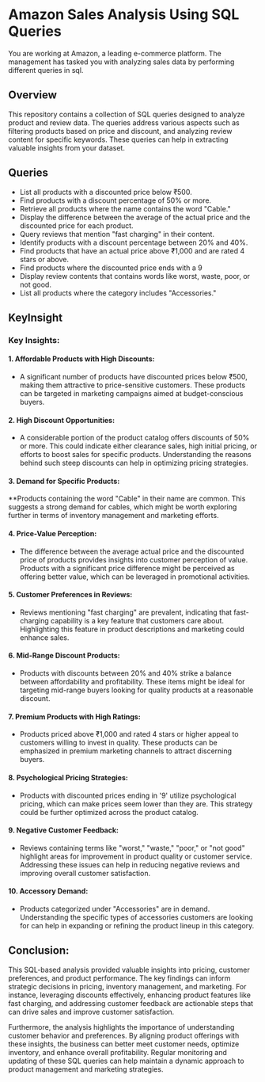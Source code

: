 # Amazon Sales Analysis Using SQL Queries
You are working at Amazon, a leading e-commerce platform. The management has tasked you with analyzing sales data by performing different queries in sql.

## Overview
This repository contains a collection of SQL queries designed to analyze product and review data. The queries address various aspects such as filtering products based on price and discount, and analyzing review content for specific keywords. These queries can help in extracting valuable insights from your dataset.

## Queries
* List all products with a discounted price below ₹500.
* Find products with a discount percentage of 50% or more.
* Retrieve all products where the name contains the word "Cable."
* Display the difference between the average of the actual price and the discounted price for each product.
* Query reviews that mention "fast charging" in their content.
* Identify products with a discount percentage between 20% and 40%.
* Find products that have an actual price above ₹1,000 and are rated 4 stars or above.
* Find products where the discounted price ends with a 9
* Display review contents that contains words like worst, waste, poor, or not good.
* List all products where the category includes "Accessories."
## KeyInsight
### Key Insights:
#### 1. Affordable Products with High Discounts:
* A significant number of products have discounted prices below ₹500, making them attractive to price-sensitive customers. These products can be targeted in marketing campaigns aimed at budget-conscious buyers.
  
#### 2. High Discount Opportunities:
* A considerable portion of the product catalog offers discounts of 50% or more. This could indicate either clearance sales, high initial pricing, or efforts to boost sales for specific products. Understanding the reasons behind such steep discounts can help in optimizing pricing strategies.
  
#### 3. Demand for Specific Products:
**Products containing the word "Cable" in their name are common. This suggests a strong demand for cables, which might be worth exploring further in terms of inventory management and marketing efforts.

#### 4. Price-Value Perception:
* The difference between the average actual price and the discounted price of products provides insights into customer perception of value. Products with a significant price difference might be perceived as offering better value, which can be leveraged in promotional activities.
  
#### 5. Customer Preferences in Reviews:
* Reviews mentioning "fast charging" are prevalent, indicating that fast-charging capability is a key feature that customers care about. Highlighting this feature in product descriptions and marketing could enhance sales.
  
#### 6. Mid-Range Discount Products:
* Products with discounts between 20% and 40% strike a balance between affordability and profitability. These items might be ideal for targeting mid-range buyers looking for quality products at a reasonable discount.
  
#### 7. Premium Products with High Ratings:
* Products priced above ₹1,000 and rated 4 stars or higher appeal to customers willing to invest in quality. These products can be emphasized in premium marketing channels to attract discerning buyers.

#### 8. Psychological Pricing Strategies:
* Products with discounted prices ending in '9' utilize psychological pricing, which can make prices seem lower than they are. This strategy could be further optimized across the product catalog.

#### 9. Negative Customer Feedback:
* Reviews containing terms like "worst," "waste," "poor," or "not good" highlight areas for improvement in product quality or customer service. Addressing these issues can help in reducing negative reviews and improving overall customer satisfaction.
  
#### 10. Accessory Demand:
* Products categorized under "Accessories" are in demand. Understanding the specific types of accessories customers are looking for can help in expanding or refining the product lineup in this category.
## Conclusion:
This SQL-based analysis provided valuable insights into pricing, customer preferences, and product performance. The key findings can inform strategic decisions in pricing, inventory management, and marketing. For instance, leveraging discounts effectively, enhancing product features like fast charging, and addressing customer feedback are actionable steps that can drive sales and improve customer satisfaction.

Furthermore, the analysis highlights the importance of understanding customer behavior and preferences. By aligning product offerings with these insights, the business can better meet customer needs, optimize inventory, and enhance overall profitability. Regular monitoring and updating of these SQL queries can help maintain a dynamic approach to product management and marketing strategies.
